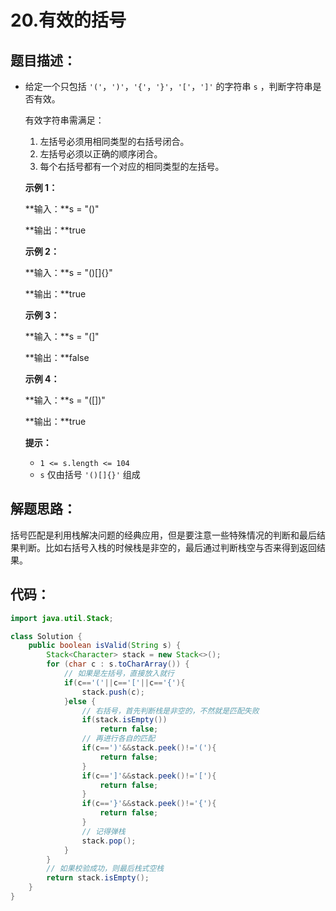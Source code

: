 # 20.有效的括号

## 题目描述：

+ 给定一个只包括 `'('`，`')'`，`'{'`，`'}'`，`'['`，`']'` 的字符串 `s` ，判断字符串是否有效。

  有效字符串需满足：

  1. 左括号必须用相同类型的右括号闭合。
  2. 左括号必须以正确的顺序闭合。
  3. 每个右括号都有一个对应的相同类型的左括号。

  **示例 1：**

  **输入：**s = "()"

  **输出：**true

  **示例 2：**

  **输入：**s = "()[]{}"

  **输出：**true

  **示例 3：**

  **输入：**s = "(]"

  **输出：**false

  **示例 4：**

  **输入：**s = "([])"

  **输出：**true

   

  **提示：**

  + `1 <= s.length <= 104`
  + `s` 仅由括号 `'()[]{}'` 组成

## 解题思路：

括号匹配是利用栈解决问题的经典应用，但是要注意一些特殊情况的判断和最后结果判断。比如右括号入栈的时候栈是非空的，最后通过判断栈空与否来得到返回结果。

## 代码：

```java
import java.util.Stack;

class Solution {
    public boolean isValid(String s) {
        Stack<Character> stack = new Stack<>();
        for (char c : s.toCharArray()) {
            // 如果是左括号，直接放入就行
            if(c=='('||c=='['||c=='{'){
                stack.push(c);
            }else {
                // 右括号，首先判断栈是非空的，不然就是匹配失败
                if(stack.isEmpty())
                    return false;
                // 再进行各自的匹配
                if(c==')'&&stack.peek()!='('){
                    return false;
                }
                if(c==']'&&stack.peek()!='['){
                    return false;
                }
                if(c=='}'&&stack.peek()!='{'){
                    return false;
                }
                // 记得弹栈
                stack.pop();
            }
        }
        // 如果校验成功，则最后栈式空栈
        return stack.isEmpty();
    }
}
```

